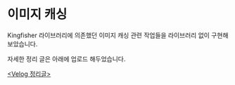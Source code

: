 # 이미지 캐싱

Kingfisher 라이브러리에 의존했던 이미지 캐싱 관련 작업들을 라이브러리 없이 구현해보았습니다.

자세한 정리 글은 아래에 업로드 해두었습니다.

<a href="https://velog.io/@o_joon_/Swift-Image-caching%EC%9D%B4%EB%AF%B8%EC%A7%80-%EC%BA%90%EC%8B%B1"><Velog 정리글>
